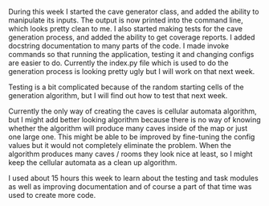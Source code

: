 During this week I started the cave generator class, and added the ability to manipulate its inputs. The output is now printed into the command line, which looks pretty clean to me.
I also started making tests for the cave generation process, and added the ability to get coverage reports.
I added docstring documentation to many parts of the code.
I made invoke commands so that running the application, testing it and changing configs are easier to do. Currently the index.py file which is used to do the generation process is looking pretty ugly but I will work on that next week.


Testing is a bit complicated because of the random starting cells of the generation algorithm, but I will find out how to test that next week.


Currently the only way of creating the caves is cellular automata algorithm, but I might add better looking algorithm because there is no way of knowing whether the algorithm will produce many caves inside of the map or just one large one. This might be able to be improved by fine-tuning the config values but it would not completely eliminate the problem. When the algorithm produces many caves / rooms they look nice at least, so I might keep the cellular automata as a clean up algorithm.


I used about 15 hours this week to learn about the testing and task modules as well as improving documentation and of course a part of that time was used to create more code.